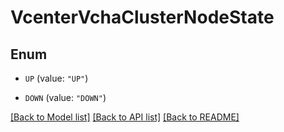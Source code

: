 # VcenterVchaClusterNodeState

## Enum


* `UP` (value: `"UP"`)

* `DOWN` (value: `"DOWN"`)


[[Back to Model list]](../README.md#documentation-for-models) [[Back to API list]](../README.md#documentation-for-api-endpoints) [[Back to README]](../README.md)


